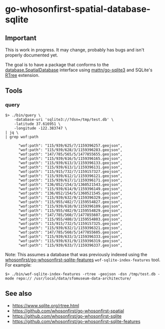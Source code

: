 # go-whosonfirst-spatial-database-sqlite

## Important

This is work in progress. It may change, probably has bugs and isn't properly documented yet.

The goal is to have a package that conforms to the [database.SpatialDatabase](https://github.com/whosonfirst/go-whosonfirst-spatial#spatialdatabase) interface using [mattn/go-sqlite3](https://github.com/mattn/go-sqlite3) and SQLite's [RTree](https://www.sqlite.org/rtree.html) extension.

## Tools

### query

```
$> ./bin/query \
	-database-uri 'sqlite3://?dsn=/tmp/test.db' \
	-latitude 37.616951 \
	-longitude -122.383747 \
| jq \
| grep wof:path

      "wof:path": "115/939/625/7/1159396257.geojson",
      "wof:path": "115/939/628/3/1159396283.geojson",
      "wof:path": "147/785/565/5/1477855655.geojson",
      "wof:path": "115/939/616/5/1159396165.geojson",
      "wof:path": "115/939/613/3/1159396133.geojson",
      "wof:path": "115/939/613/1/1159396131.geojson",
      "wof:path": "115/915/732/7/1159157327.geojson",
      "wof:path": "115/939/612/1/1159396121.geojson",
      "wof:path": "115/939/617/1/1159396171.geojson",
      "wof:path": "136/052/154/3/1360521543.geojson",
      "wof:path": "115/939/614/9/1159396149.geojson",
      "wof:path": "136/052/154/5/1360521545.geojson",
      "wof:path": "115/939/632/9/1159396329.geojson",
      "wof:path": "115/955/482/7/1159554827.geojson",
      "wof:path": "115/939/610/9/1159396109.geojson",
      "wof:path": "115/955/482/9/1159554829.geojson",
      "wof:path": "147/785/560/7/1477855607.geojson",
      "wof:path": "115/955/480/3/1159554803.geojson",
      "wof:path": "115/915/732/5/1159157325.geojson",
      "wof:path": "115/939/632/1/1159396321.geojson",
      "wof:path": "147/785/560/5/1477855605.geojson",
      "wof:path": "115/939/633/3/1159396333.geojson",
      "wof:path": "115/939/631/9/1159396319.geojson",
      "wof:path": "115/939/633/7/1159396337.geojson",
```

Note: This assumes a database that was previously indexed using the [whosonfirst/go-whosonfirst-sqlite-features](https://github.com/whosonfirst/go-whosonfirst-sqlite-features) `wof-sqlite-index-features` tool. For example:

```
$> ./bin/wof-sqlite-index-features -rtree -geojson -dsn /tmp/test.db -mode repo:// /usr/local/data/sfomuseum-data-architecture/
```

## See also

* https://www.sqlite.org/rtree.html
* https://github.com/whosonfirst/go-whosonfirst-spatial
* https://github.com/whosonfirst/go-whosonfirst-sqlite
* https://github.com/whosonfirst/go-whosonfirst-sqlite-features